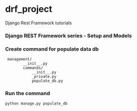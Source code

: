 # drf_project

Django Rest Framework tutorials

### Django REST Framework series - Setup and Models

### Create command for populate data db

```
 management/
        __init__.py
        commands/
            __init__.py
            _private.py
            populate_db.py
```

### Run the command

```
python manage.py populate_db
```
